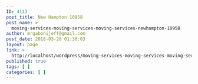 ```yaml
---
ID: 4113
post_title: New Hampton 10958
post_name: >
  moving-services-moving-services-moving-services-newhampton-10958
author: mrgabonijeff@gmail.com
post_date: 2018-03-28 01:38:03
layout: page
link: >
  http://localhost/wordpress/moving-services-moving-services-moving-services-newhampton-10958/
published: true
tags: [ ]
categories: [ ]
---
```

